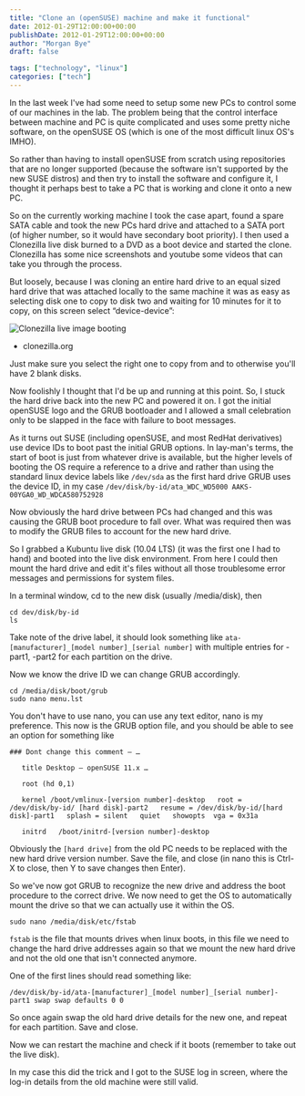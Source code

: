 ```yaml
---
title: "Clone an (openSUSE) machine and make it functional"
date: 2012-01-29T12:00:00+00:00
publishDate: 2012-01-29T12:00:00+00:00
author: "Morgan Bye"
draft: false

tags: ["technology", "linux"]
categories: ["tech"]
---
```


In the last week I've had some need to setup some new PCs to control some of our machines in the lab. The problem being that the control interface between machine and PC is quite complicated and uses some pretty niche software, on the openSUSE OS (which is one of the most difficult linux OS's IMHO).

So rather than having to install openSUSE from scratch using repositories that are no longer supported (because the software isn't supported by the new SUSE distros) and then try to install the software and configure it, I thought it perhaps best to take a PC that is working and clone it onto a new PC.

So on the currently working machine I took the case apart, found a spare SATA cable and took the new PCs hard drive and attached to a SATA port (of higher number, so it would have secondary boot priority). I then used a Clonezilla live disk burned to a DVD as a boot device and started the clone. Clonezilla has some nice screenshots and youtube some videos that can take you through the process.

But loosely, because I was cloning an entire hard drive to an equal sized hard drive that was attached locally to the same machine it was as easy as selecting disk one to copy to disk two and waiting for 10 minutes for it to copy, on this screen select “device-device”:

![Clonezilla live image booting](https://clonezilla.org/screenshots/?op=show&filepath=./album//00_Clonezilla/07_clonezilla-live-image-or-onthefly.png)
- clonezilla.org

Just make sure you select the right one to copy from and to otherwise you'll have 2 blank disks.

​Now foolishly I thought that I'd be up and running at this point. So, I stuck the hard drive back into the new PC and powered it on. I got the initial openSUSE logo and the GRUB bootloader and I allowed a small celebration only to be slapped in the face with failure to boot messages.

As it turns out SUSE (including openSUSE, and most RedHat derivatives) use device IDs to boot past the initial GRUB options. In lay-man's terms, the start of boot is just from whatever drive is available, but the higher levels of booting the OS require a reference to a drive and rather than using the standard linux device labels like `/dev/sda` as the first hard drive GRUB uses the device ID, in my case `/dev/disk/by-id/ata_WDC_WD5000 AAKS-00YGA0_WD_WDCA580752928`

Now obviously the hard drive between PCs had changed and this was causing the GRUB boot procedure to fall over. What was required then was to modify the GRUB files to account for the new hard drive.

So I grabbed a Kubuntu live disk (10.04 LTS) (it was the first one I had to hand) and booted into the live disk environment. From here I could then mount the hard drive and edit it's files without all those troublesome error messages and permissions for system files.

In a terminal window, cd to the new disk (usually /media/disk), then
```
cd dev/disk/by-id
ls
```

Take note of the drive label, it should look something like `ata-[manufacturer]_[model number]_[serial number]` with multiple entries for -part1, -part2 for each partition on the drive.

Now we know the drive ID we can change GRUB accordingly.
```
cd /media/disk/boot/grub
sudo nano menu.lst
```

You don't have to use nano, you can use any text editor, nano is my preference. This now is the GRUB option file, and you should be able to see an option for something like
```
### Dont change this comment – …

   title Desktop — openSUSE 11.x …

   root (hd 0,1)

   kernel /boot/vmlinux-[version number]-desktop   root = /dev/disk/by-id/ [hard disk]-part2   resume = /dev/disk/by-id/[hard disk]-part1   splash = silent   quiet   showopts  vga = 0x31a

   initrd   /boot/initrd-[version number]-desktop
```

Obviously the `[hard drive]` from the old PC needs to be replaced with the new hard drive version number. Save the file, and close (in nano this is Ctrl-X to close, then Y to save changes then Enter).

So we've now got GRUB to recognize the new drive and address the boot procedure to the correct drive. We now need to get the OS to automatically mount the drive so that we can actually use it within the OS.
```
sudo nano /media/disk/etc/fstab
```

`fstab` is the file that mounts drives when linux boots, in this file we need to change the hard drive addresses again so that we mount the new hard drive and not the old one that isn't connected anymore.

One of the first lines should read something like:
```
/dev/disk/by-id/ata-[manufacturer]_[model number]_[serial number]-part1 swap swap defaults 0 0
```

So once again swap the old hard drive details for the new one, and repeat for each partition. Save and close.

Now we can restart the machine and check if it boots (remember to take out the live disk).

In my case this did the trick and I got to the SUSE log in screen, where the log-in details from the old machine were still valid.
